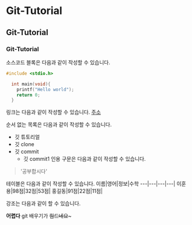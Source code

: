 # Git-Tutorial
## Git-Tutorial
### Git-Tutorial

소스코드 블록은 다음과 같이 작성할 수 있습니다.

```c
#include <stdio.h>

  int main(void){
    printf("Hello world");
    return 0;
  }
```
링크는 다음과 같이 작성할 수 있습니다.
[주소](https://github.com/gnsdyd12/Git-Tutorial/edit/master/README.md)

순서 없는 목록은 다음과 같이 작성할 수 있습니다.

* 깃 튜토리얼
* 깃 clone
* 깃 commit
  * 깃 commit1
인용 구문은 다음과 같이 작성할 수 있습니다.
> '공부합시다'

테이블은 다음과 같이 작성할 수 있습니다.
이름|영어|정보|수학
---|---|---|---|
이훈용|98점|32점|53점|
홍길동|91점|22점|11점|

강조는 다음과 같이 할 수 있습니다.

**어렵다** git 배우기가 ~~힘드네요~~~
